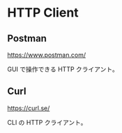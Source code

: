 # HTTP Client

## Postman

https://www.postman.com/

GUI で操作できる HTTP クライアント。

## Curl

https://curl.se/

CLI の HTTP クライアント。
